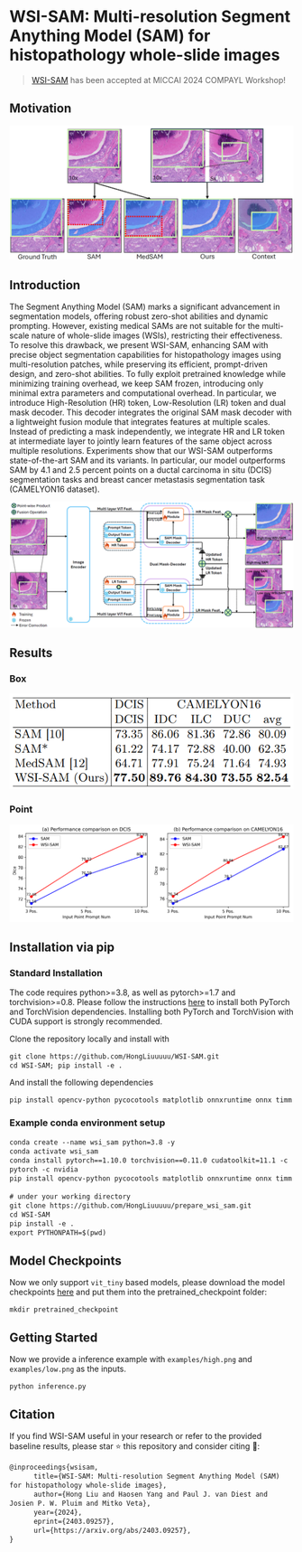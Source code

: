 # WSI-SAM: Multi-resolution Segment Anything Model (SAM) for histopathology whole-slide images

> [WSI-SAM](https://arxiv.org/pdf/2403.09257) has been accepted at MICCAI 2024 COMPAYL Workshop!

## Motivation
<p align="center">
  <img src="demo/fig1.png" alt="fig1">
</p>

## Introduction
The Segment Anything Model (SAM) marks a significant advancement in segmentation models, offering robust zero-shot abilities and dynamic prompting. 
However, existing medical SAMs are not suitable for the multi-scale nature of whole-slide images (WSIs), restricting their
effectiveness. To resolve this drawback, we present WSI-SAM, enhancing SAM with precise object segmentation capabilities for histopathology images using multi-resolution patches, 
while preserving its efficient, prompt-driven design, and zero-shot abilities. 
To fully exploit pretrained knowledge while minimizing training overhead, we keep SAM frozen, introducing only minimal extra parameters and computational overhead.
In particular, we introduce High-Resolution (HR) token, Low-Resolution
(LR) token and dual mask decoder. This decoder integrates the original
SAM mask decoder with a lightweight fusion module that integrates features at multiple scales. Instead of predicting a mask independently, we
integrate HR and LR token at intermediate layer to jointly learn features
of the same object across multiple resolutions. Experiments show that
our WSI-SAM outperforms state-of-the-art SAM and its variants. In particular, our model outperforms SAM by 4.1 and 2.5 percent points on a
ductal carcinoma in situ (DCIS) segmentation tasks and breast cancer
metastasis segmentation task (CAMELYON16 dataset).
<p align="center">
  <img src="demo/fig2.png" alt="fig2">
</p>

## Results
### Box
<p align="center">
  <img src="demo/table1.png" alt="table1">
</p>

### Point
<p align="center">
  <img src="demo/fig4.png" alt="fig4">
</p>

## Installation via pip
### Standard Installation
The code requires python>=3.8, as well as pytorch>=1.7 and torchvision>=0.8. Please follow the instructions [here](https://pytorch.org/get-started/locally/) to install both PyTorch and TorchVision dependencies. Installing both PyTorch and TorchVision with CUDA support is strongly recommended.

Clone the repository locally and install with
```
git clone https://github.com/HongLiuuuuu/WSI-SAM.git
cd WSI-SAM; pip install -e .
```
And install the following dependencies 
```
pip install opencv-python pycocotools matplotlib onnxruntime onnx timm
```
### Example conda environment setup
```
conda create --name wsi_sam python=3.8 -y
conda activate wsi_sam
conda install pytorch==1.10.0 torchvision==0.11.0 cudatoolkit=11.1 -c pytorch -c nvidia
pip install opencv-python pycocotools matplotlib onnxruntime onnx timm

# under your working directory
git clone https://github.com/HongLiuuuuu/prepare_wsi_sam.git
cd WSI-SAM
pip install -e .
export PYTHONPATH=$(pwd)
```
## Model Checkpoints
Now we only support `vit_tiny` based models, please download the model checkpoints [here](https://drive.google.com/drive/u/0/folders/1wSX79zI0suasgREeeLxC4h_aBjlxyA3E) and put them into the pretrained_checkpoint folder:
```
mkdir pretrained_checkpoint
```
## Getting Started
Now we provide a inference example with `examples/high.png` and `examples/low.png` as the inputs.
```
python inference.py
```
## Citation
If you find WSI-SAM useful in your research or refer to the provided baseline results, please star ⭐ this repository and consider citing 📝:
```
@inproceedings{wsisam,
      title={WSI-SAM: Multi-resolution Segment Anything Model (SAM) for histopathology whole-slide images}, 
      author={Hong Liu and Haosen Yang and Paul J. van Diest and Josien P. W. Pluim and Mitko Veta},
      year={2024},
      eprint={2403.09257},
      url={https://arxiv.org/abs/2403.09257}, 
}
```
